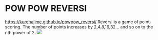 # POW POW REVERSI
https://kurehajime.github.io/powpow_reversi/
Reversi is a game of point-scoring. The number of points increases by 2,4,8,16,32... and so on to the nth power of 2.
[
![](https://kurehajime.github.io/powpow_reversi/ogp.png)
](https://kurehajime.github.io/powpow_reversi)
